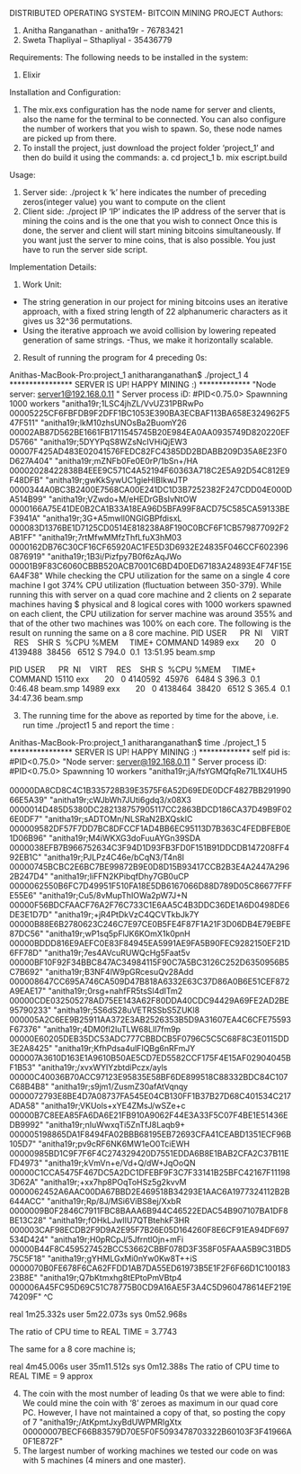 DISTRIBUTED OPERATING SYSTEM- BITCOIN MINING PROJECT
Authors:
1)    Anitha Ranganathan - anitha19r - 76783421
2)    Sweta Thapliyal – Sthapliyal - 35436779

Requirements:
The following needs to be installed in the system:
1)    Elixir

Installation and Configuration:
1.    The mix.exs configuration has the node name for server and clients, also the name for the terminal to be connected. You can also configure the number of workers that you wish to spawn. So, these node names are picked up from there.
2.    To install the project, just download the project folder ‘project_1’ and then do build it using the commands:
a.    cd project_1
b.    mix escript.build

Usage:
1.    Server side:   ./project k
‘k’ here indicates the number of preceding zeros(integer value) you want to compute on the client
2.    Client side: ./project  IP
‘IP’ indicates the IP address of the server that is mining the coins and is the one that you wish to connect
Once this is done, the server and client will start mining bitcoins simultaneously. If you want just the server to mine coins, that is also possible. You just have to run the server side script.

Implementation Details:
1.    Work Unit:
- The string generation in our project for mining bitcoins uses an iterative approach, with a fixed string length of 22 alphanumeric characters as it gives us 32^36 permutations.
- Using the iterative approach we avoid collision by lowering repeated generation of same strings.
-Thus, we make it horizontally scalable.



2.    Result of running the program for 4 preceding 0s:


Anithas-MacBook-Pro:project_1 anitharanganathan$ ./project_1 4
**************** SERVER IS UP! HAPPY MINING :) *************
"Node server: server1@192.168.0.11 "
Server process iD: #PID<0.75.0>
Spawnning 1000 workers
"anitha19r;1LSC4jhZL/VvUZ31PBRwPo    00005225CF6FBFDB9F2DFF1BC1053E390BA3ECBAF113BA658E324962F547F511"
"anitha19r;lkM10zhsUNOsBa2BuomY26    00002AB87D562BE1661FB1711545745B20E984EA0AA0935749D820220EFD5766"
"anitha19r;5DYYPqS8WZsNcIVHiQjEW3    00007F425AD483E02041576FEDC82FC4385DD2BDABB209D35A8E23F0D627A404"
"anitha19r;mZNFb0Fe0E0rP/1bSn+/HA    00002028422838B4EEE9C571C4A52194F60363A718C2E5A92D54C812E9F48DFB"
"anitha19r;gwKkSywUC1gieHIBIkwJTP    0000344A0BC3B2400E7568CA00E241DC1D3B7252382F247CDD04E000DA514B99"
"anitha19r;VZwdo+M/eHEDrGBsIvNtOW    0000166A75E41DE0B2CA1B33A18EA96D5BFA99F8ACD75C585CA59133BEF3941A"
"anitha19r;3G+A5mwll0NGlGBPfdisxL    000083D1376BE1D7125CD0514E818238A8F190C0BCF6F1CB579877092F2AB1FF"
"anitha19r;7rtMfwMMfzThfLfuX3hM03    0000162DB76C30CF16CF65920AC1FE5D3D6932E24835F046CCF6023960876919"
"anitha19r;1B3i/Pizfpy7B0f6zAqJWo    00001B9F83C6060CBBB520ACB7001C6BD4D0ED67183A24893E4F74F15E6A4F38"
While checking the CPU utilization for the same on a single 4 core machine I got 374% CPU utilization (fluctuation between 350-379).
While running this with server on a quad core machine and 2 clients on 2 separate machines having $ physical and 8 logical cores with 1000 workers spawned on each client, the CPU utilization for server machine was around 355% and that of the other two machines was 100% on each core.
The following is the result on running the same on a 8 core machine.
PID USER      PR  NI    VIRT    RES    SHR S  %CPU %MEM     TIME+ COMMAND
14989 exx       20   0 4139488  38456   6512 S 794.0  0.1  13:51.95 beam.smp

PID USER      PR  NI    VIRT    RES    SHR S  %CPU %MEM     TIME+ COMMAND
15110 exx       20   0 4140592  45976   6484 S 396.3  0.1   0:46.48 beam.smp
14989 exx       20   0 4138464  38420   6512 S 365.4  0.1  34:47.36 beam.smp


3.    The running time for the above as reported by time for the above, i.e. run time ./project1 5 and report the time :

Anithas-MacBook-Pro:project_1 anitharanganathan$ time ./project_1 5
**************** SERVER IS UP! HAPPY MINING :) *************
self pid is: #PID<0.75.0>
"Node server: server@192.168.0.11 "
Server process iD: #PID<0.75.0>
Spawnning 10 workers
"anitha19r;jA/fsYGMQfqRe71L1X4UH5    00000DA8CD8C4C1B335728B39E3575F6A52D69EDE0DCF4827BB29199066E5A39"
"anitha19r;cWJbWh7JUti6gdq3/x08X3    0000014D485D5380DC282138757905117CC2863BDCD186CA37D49B9F026E0DF7"
"anitha19r;sADTOMn/NLSRaN2BXQskIC    000009582DF57F7DD7BC8DFCCF1AD4BB6EC95113D7B363C4FEDBFEB0E1D06B96"
"anitha19r;M4iWKXG3doFuuAYGn39SDA    0000038EFB7B966752634C3F94D1D93FB3FD0F151B91DDCDB147208FF492EB1C"
"anitha19r;PJLPz4C46e/bCqN3/T4n8I    00000745BCBC2E6BC7BE99872B9E0D8D15B93417CCB2B3E4A2447A2962B247D4"
"anitha19r;IiFFN2KPibqfDhy7GB0uCP    0000062550B6FC7D49951F510FA18E5DB6167066D88D789D05C86677FFFE55E6"
"anitha19r;Cu5/8vMupThIOWa2pW7J+N    00000F56BDCFAACF76A2F76C733C1E6AA5C4B3DDC36DE1A6D0498DE6DE3E1D7D"
"anitha19r;+jR4PtDkVzC4QCVTkbJk7Y    00000B88E6B2780623C246C7E97CE0B5FE4F87F1A21F3D06DB4E79EBFE87DC56"
"anitha19r;wP1sq5pFlJK6KOmX1k0pnH    00000BDDD816E9AEFC0E83F84945EA5991AE9FA5B90FEC9282150EF21D6FF78D"
"anitha19r;7es4AVcuRUWQcHg5Faat5v    00000BF10F92F34BBC847AC34984115F90C7A5BC3126C252D6350956B5C7B692"
"anitha19r;B3NF4lW9pGRcesuQv28Add    000008647CC695A746CA509D47B818A6332E63C37D86A0B6E51CEF872A9EAE17"
"anitha19r;0rsg+nahfFR5tsSl4dITm2    00000CDE032505278AD75EE143A62F80DDA40CDC94429A69FE2AD2BE95790233"
"anitha19r;5S6dS28uVETRSSbS5ZUKl8    000005A2C6EE9B25911AA372E3AB2526353B5D9A31607EA4C6CFE75593F67376"
"anitha19r;4DM0fl2IuTLW68Lll7fm9p    00000E60205DEB35DC53ADC777CBBDCB5F0796C5C5C68F8C3E0115DD3E2A8425"
"anitha19r;KfhPdsa4ulFIQBg6nRFmJY    000007A3610D163E1A9610B50AE5CD7ED5582CCF175F4E15AF02904045BF1B53"
"anitha19r;/xvxWYlYzbtdiPczx/ayls    00000C40036B70ACC97123E95835E58BF6DE899518C88332BDC84C107C68B4B8"
"anitha19r;s9jm1/ZusmZ30afAtVqnqy    0000072793E8BE4D7A08737FA545E04CB130FF1B37B27D68C401534C217ADA58"
"anitha19r;VKUols+xYE4ZMsJ/wSZe+c    00000B7C8EEA85FA6DA6E21FB910A9062F44E3A33F5C07F4BE1E51436EDB9992"
"anitha19r;nIuWwxqTi5ZnTfJ8Laqb9+    000005198865DA1F8494FA02BBB68195EB72693CFA41CEABD1351ECF96B105D7"
"anitha19r;pv9cRF6NK6MW1eO0TciEWH    00000985BD1C9F7F6F4C274329420D7551EDDA6B8E1BAB2CFA2C37B11EFD4973"
"anitha19r;kVmVn+e/Vd+Q/dW+JqOoQN    00000C1CCA5475F467DC5A2DC1DFEBF9F3C7F33141B25BFC42167F111983D62A"
"anitha19r;+xx7hp8POqToHSz5g2kvvM    0000062452A6AAC00DA67BBD2E469518B34293E1AAC6A1977324112B2B644ACC"
"anitha19r;Rp/8J/MSi6ViBS8ej/XxbR    0000009B0F2846C7911FBC8BAAA6B944C46522EDAC54B907107BA1DF8BE13C28"
"anitha19r;fOHkLJwIIU7QTBtehkF3HR    000003CAF98ECDB2F9D9A2E95F7B26E05D164260F8E6CF91EA94DF697534D424"
"anitha19r;H0pRCpJ/5JfrntlOjn+mFi    00000B44F8C459527452BCC53662CBBF078D3F358F05FAAA5B9C31BD575C5F18"
"anitha19r;gYHMLGxMi0nYw0Kw8T++iS    0000070B0FE678F6CA62FFDD1AB7DA55ED61973B5E1F2F6F66D1C10018323B8E"
"anitha19r;Q7bKtmxhg8tEPtoPmVBtp4    000006A45FC95D69C51C78775B0CD9A16AE5F3A4C5D960478614EF219E74209F"
^C

real    1m25.332s
user    5m22.073s
sys    0m52.968s

The ratio of CPU time to REAL TIME
= 3.7743

The same for a 8 core machine is;

real    4m45.006s
user    35m11.512s
sys    0m12.388s
The ratio of CPU time to REAL TIME
= 9 approx


4.    The coin with the most number of leading 0s that we were able to find:
We could mine the coin with ‘8’ zeroes as maximum in our quad core PC. However, I have not maintained a copy of that, so posting the copy of 7
"anitha19r;/AtKpmtJxyBdUWPMRlgXtx    00000007BECF66B83579D70E5F0F5093478703322B60103F3F41966A0F1E872F"
5.    The largest number of working machines we tested our code on was with 5 machines (4 miners and one master).




